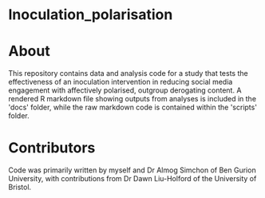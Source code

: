 # Inoculation_polarisation
# About

This repository contains data and analysis code for a study that tests the effectiveness of an inoculation intervention in reducing social media engagement with affectively polarised, outgroup derogating content. A rendered R markdown file showing outputs from analyses is included in the 'docs' folder, while the raw markdown code is contained within the 'scripts' folder.

# Contributors

Code was primarily written by myself and Dr Almog Simchon of Ben Gurion University, with contributions from Dr Dawn Liu-Holford of the University of Bristol.
